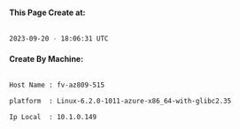 
   
#### This Page Create at:

```bash

2023-09-20 - 18:06:31 UTC

```

#### Create By Machine:

```bash

Host Name : fv-az809-515

platform  : Linux-6.2.0-1011-azure-x86_64-with-glibc2.35

Ip Local  : 10.1.0.149

```

